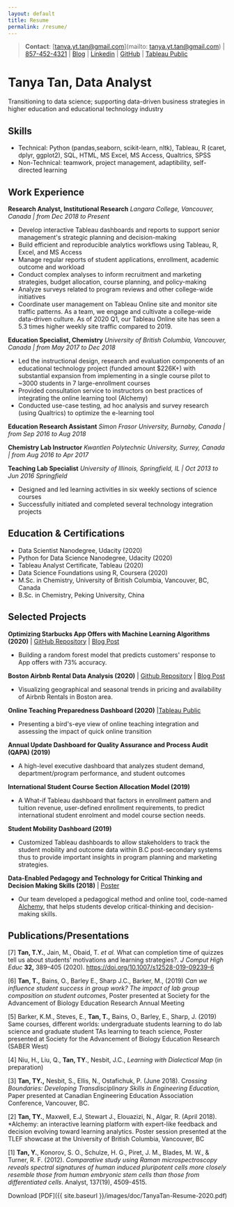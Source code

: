 ```yaml
---
layout: default
title: Resume
permalink: /resume/
---
```

> **Contact**:   [tanya.yt.tan@gmail.com](mailto: tanya.yt.tan@gmail.com) | [857-452-4321](tel:8574524321) | [Blog](https://tanyayt.github.io/) | [Linkedin]( https://www.linkedin.com/in/tanyatan/ ) | [GitHub](https://github.com/tanyayt) | [Tableau Public](https://public.tableau.com/profile/tanyayt) 
# Tanya Tan, Data Analyst
Transitioning to data science; supporting data-driven business strategies in higher education and educational technology industry
## Skills

- Technical: Python (pandas,seaborn, scikit-learn, nltk), Tableau, R (caret, dplyr, ggplot2), SQL, HTML, MS Excel, MS Access, Qualtrics, SPSS
- Non-Technical: teamwork, project management, adaptibility, self-directed learning

## Work Experience
**Research Analyst, Institutional Research**
*Langara College, Vancouver, Canada  |  from Dec 2018 to Present* 
- Develop interactive Tableau dashboards and reports to support senior management's strategic planning and decision-making
- Build efficient and reproducible analytics workflows using Tableau, R, Excel, and MS Access
- Manage regular reports of student applications, enrollment, academic outcome and workload
- Conduct complex analyses to inform recruitment and marketing strategies, budget allocation, course planning, and policy-making
- Analyze surveys related to program reviews and other college-wide initiatives
- Coordinate user management on Tableau Online site and monitor site traffic patterns. As a team, we engage and cultivate a college-wide data-driven culture. As of 2020 Q1, our Tableau Online site has seen a 5.3 times higher weekly site traffic compared to 2019.

**Education Specialist, Chemistry**
*University of British Columbia, Vancouver, Canada | from May 2017 to Dec 2018* 
- Led the instructional design, research and evaluation components of an educational technology project (funded amount $226K+) with substantial expansion from implementing in a single course pilot to ~3000 students in 7 large-enrollment courses
- Provided consultation service to instructors on best practices of integrating the online learning tool (Alchemy)
- Conducted use-case testing, ad hoc analysis and survey research (using Qualtrics) to optimize the e-learning tool

**Education Research Assistant**
*Simon Frasor University, Burnaby, Canada  |  from Sep 2016 to Aug 2018* 

**Chemistry Lab Instructor**
*Kwantlen Polytechnic University, Surrey, Canada  | from  Aug  2016 to Apr 2017* 

**Teaching Lab Specialist** 
*University of Illinois, Springfield, IL |  Oct  2013 to Jun 2016 Springfield* 
*   Designed and led learning activities in six weekly sections of science courses 
*   Successfully initiated and completed several technology integration projects

## Education & Certifications
- Data Scientist Nanodegree, Udacity (2020) 
- Python for Data Science Nanodegree, Udacity (2020)
- Tableau Analyst Certificate, Tableau (2020)
- Data Science Foundations using R, Coursera  (2020)
- M.Sc. in Chemistry, University of British Columbia, Vancouver, BC, Canada
- B.Sc. in Chemistry, Peking University, China

## Selected Projects
**Optimizing Starbucks App Offers with Machine Learning Algorithms (2020)**  | [GitHub Repository](https://github.com/tanyayt/starbucks_optimizing_app_offers) | [Blog Post](https://tanyayt.github.io/Optimizing-App-Offers-Starbucks/)

- Building a random forest model that predicts customers' response to App offers with 73% accuracy. 

**Boston Airbnb Rental Data Analysis (2020)** | [Github Repository](https://github.com/tanyayt/boston_airbnb_analysis) | [Blog Post](https://tanyayt.github.io/Boston-airbnb-market/)

- Visualizing geographical and seasonal trends in pricing and availability of Airbnb Rentals in Boston area. 

**Online Teaching Preparedness Dashboard (2020)** |[Tableau Public](https://public.tableau.com/views/OnlineTeachingPreparednessDashboard/OnlineTeachingPreparednessDashboard?:language=en&:display_count=y&:origin=viz_share_link )

- Presenting a bird's-eye view of online teaching integration and assessing the impact of quick online transition

**Annual Update Dashboard for Quality Assurance and Process Audit (QAPA) (2019)**

- A high-level executive dashboard that analyzes student demand, department/program performance, and student outcomes

**International Student Course Section Allocation Model (2019)** 

- A What-if Tableau dashboard that factors in enrollment pattern and tuition revenue, user-defined enrollment requirements, to predict international student enrolment and model course section needs.

**Student Mobility Dashboard (2019)**

* Customized Tableau dashboards to allow stakeholders to track the student mobility and outcome data within B.C post-secondary systems thus to provide important insights in program planning and marketing strategies.

**Data-Enabled Pedagogy and Technology for Critical Thinking and Decision Making Skills (2018)** | [Poster](https://tlef2.sites.olt.ubc.ca/files/2018/05/SCI_Walter_Algar.png)

*  Our team developed a pedagogical method and online tool, code-named [Alchemy](https://alchemy.elearning.ubc.ca/#/login), that helps students develop critical-thinking and decision-making skills. 

## Publications/Presentations

[7] **Tan, T.Y.**, Jain, M., Obaid, T. *et al.* What can completion time of quizzes tell us about students’ motivations and learning strategies?. *J Comput High Educ* **32,** 389–405 (2020). https://doi.org/10.1007/s12528-019-09239-6

[6] **Tan, T.,** Bains, O., Barley E., Sharp J.C., Barker, M., (2019) *Can we influence student success in group work? The impact of lab group composition on student outcomes*, Poster presented at Society for the Advancement of Biology Education Research Annual Meeting

[5] Barker, K.M., Steves, E., **Tan, T.,** Bains, O., Barley, E., Sharp, J. (2019) Same courses, different worlds: undergraduate students learning to do lab science and graduate student TAs learning to teach science, Poster presented at Society for the Advancement of Biology Education Research (SABER West)

[4] Niu, H., Liu, Q., **Tan, TY**., Nesbit, J.C., *Learning with Dialectical Map* (in preparation)

[3] **Tan, TY.,** Nesbit, S., Ellis, N., Ostafichuk, P. (June 2018). C*rossing Boundaries: Developing Transdisciplinary Skills in Engineering Education,* Paper presented at Canadian Engineering Education Association Conference, Vancouver, BC.

[2] **Tan, TY.**, Maxwell, E.J, Stewart J., Elouazizi, N., Algar, R. (April 2018). *Alchemy: an interactive learning platform with expert-like feedback and decision evolving toward learning analytics. Poster session presented at the TLEF showcase at the University of British Columbia, Vancouver, BC

[1] **Tan, Y.**, Konorov, S. O., Schulze, H. G., Piret, J. M., Blades, M. W., & Turner, R. F. (2012). *Comparative study using Raman microspectroscopy reveals spectral signatures of human induced pluripotent cells more closely resemble those from human embryonic stem cells than those from differentiated cells*. Analyst, 137(19), 4509-4515.

Download [PDF]({{ site.baseurl }}/images/doc/TanyaTan-Resume-2020.pdf)